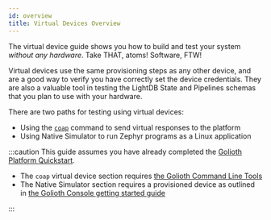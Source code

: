 ```yaml
---
id: overview
title: Virtual Devices Overview
---
```


The virtual device guide shows you how to build and test your system _without
any hardware_. Take THAT, atoms! Software, FTW!

Virtual devices use the same provisioning steps as any other device, and are a
good way to verify you have correctly set the device credentials. They are also
a valuable tool in testing the LightDB State and Pipelines schemas that you plan
to use with your hardware.

There are two paths for testing using virtual devices:

- Using the [`coap`](/reference/command-line-tools/coap/coap/) command to send virtual responses to the platform
- Using Native Simulator to run Zephyr programs as a Linux application

:::caution
This guide assumes you have already completed the [Golioth Platform Quickstart](/getting-started).

- The `coap` virtual device section requires [the Golioth Command Line Tools](/reference/command-line-tools/tutorial)
- The Native Simulator section requires a provisioned device as outlined in [the Golioth Console getting started guide](/getting-started/golioth-console)

:::
